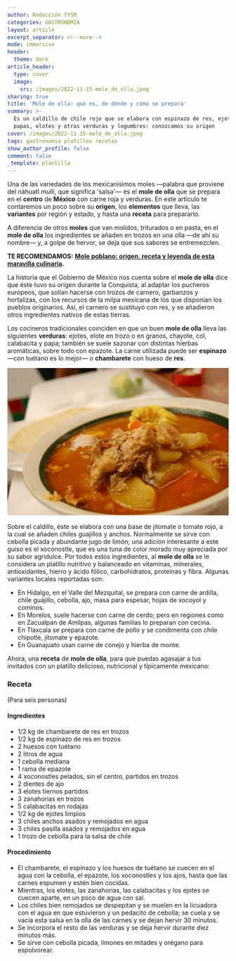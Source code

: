 ```yaml
---
author: Redacción TYSM
categories: GASTRONOMIA
layout: article
excerpt_separator: <!--more-->
mode: immersive
header:
  theme: dark
article_header:
  type: cover
  image:
    src: /images/2022-11-15-mole_de_olla.jpeg
sharing: true
title: 'Mole de olla: qué es, de dónde y cómo se prepara'
summary: >-
  Es un caldillo de chile rojo que se elabora con espinazo de res, ejotes,
  papas, elotes y otras verduras y legumbres: conozcamos su origen
cover: /images/2022-11-15-mole_de_olla.jpeg
tags: gastronomia platillos recetas
show_author_profile: false
comment: false
_template: plantilla
---
```







Una de las variedades de los mexicanísimos moles —palabra que proviene del náhuatl _mulli_, que significa 'salsa'— es el **mole de olla** que se prepara en el **centro** de **México** con carne roja y verduras. En este artículo te contaremos un poco sobre su **origen**, los **elementos** que lleva, las **variantes** por región y estado, y hasta una **receta** para prepararlo.

A diferencia de otros **moles** que van molidos, triturados o en pasta, en el **mole de olla** los ingredientes se añaden en trozos en una olla —de ahí su nombre— y, a golpe de hervor, se deja que sus sabores se entremezclen.

**TE RECOMENDAMOS:** [**Mole poblano: origen, receta y leyenda de esta maravilla culinaria**](https://blog.tonoysumariachi.com/gastronomia/2022/06/29/mole-poblano-origen-leyenda-y-receta-de-esta-maravilla-culinaria.html)**.**

La historia que el Gobierno de México nos cuenta sobre el **mole de olla** dice que éste tuvo su origen durante la Conquista, al adaptar los pucheros europeos, que solían hacerse con trozos de carnero, garbanzos y hortalizas, con los recursos de la milpa mexicana de los que disponían los pueblos originarios. Así, el carnero se sustituyó con res, y se añadieron otros ingredientes nativos de estas tierras.

Los cocineros tradicionales coinciden en que un buen **mole de olla** lleva las siguientes **verduras**: ejotes, elote en trozo o en granos, chayote, col, calabacita y papa; también se suele sazonar con distintas hierbas aromáticas, sobre todo con epazote. La carne utilizada puede ser **espinazo** —con tuétano es lo mejor— o **chambarete** con hueso de **res**.

![](/images/2022-11-15-mole_de_olla.jpeg)

Sobre el caldillo, éste se elabora con una base de jitomate o tomate rojo, a la cual se añaden chiles guajillos y anchos. Normalmente se sirve con cebolla picada y abundante jugo de limón; una adición interesante a este guiso es el xoconostle, que es una tuna de color morado muy apreciada por su sabor agridulce. Por todos estos ingredientes, al **mole de olla** se le considera un platillo nutritivo y balanceado en vitaminas, minerales, antioxidantes, hierro y ácido fólico, carbohidratos, proteínas y fibra. Algunas variantes locales reportadas son:

- En Hidalgo, en el Valle del Mezquital, se prepara con carne de ardilla, chile guajillo, cebolla, ajo, masa para espesar, hojas de xocoyol y cominos.
- En Morelos, suele hacerse con carne de cerdo; pero en regiones como en Zacualpan de Amilpas, algunas familias lo preparan con cecina.
- En Tlaxcala se prepara con carne de pollo y se condimenta con chile chipotle, jitomate y epazote.
- En Guanajuato usan carne de conejo y hierba de monte.

Ahora, una **receta** de **mole de olla**, para que puedas agasajar a tus invitados con un platillo delicioso, nutricional y típicamente mexicano:

### Receta

(Para seis personas)

#### Ingredientes

- 1/2 kg de chambarete de res en trozos
- 1/2 kg de espinazo de res en trozos
- 2 huesos con tuétano
- 2 litros de agua
- 1 cebolla mediana
- 1 rama de epazote
- 4 xoconostles pelados, sin el centro, partidos en trozos
- 2 dientes de ajo
- 3 elotes tiernos partidos
- 3 zanahorias en trozos
- 5 calabacitas en rodajas
- 1/2 kg de ejotes limpios
- 3 chiles anchos asados y remojados en agua
- 3 chiles pasilla asados y remojados en agua
- 1 trozo de cebolla para la salsa de chile

#### Procedimiento

- El chambarete, el espinazo y los huesos de tuétano se cuecen en el agua con la cebolla, el epazote, los xoconostles y los ajos, hasta que las carnes espumen y estén bien cocidas.
- Mientras, los elotes, las zanahorias, las calabacitas y los ejotes se cuecen aparte, en un poco de agua con sal.
- Los chiles bien remojados se despepitan y se muelen en la licuadora con el agua en que estuvieron y un pedacito de cebolla; se cuela y se vacía esta salsa en la olla de las carnes y se dejan hervir 30 minutos.
- Se incorpora el resto de las verduras y se deja hervir durante diez minutos más.
- Se sirve con cebolla picada, limones en mitades y orégano para espolvorear.
